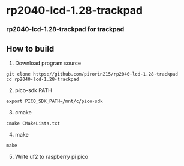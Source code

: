 # rp2040-lcd-1.28-trackpad
### rp2040-lcd-1.28-trackpad for trackpad

## How to build

1. Download program source
```
git clone https://github.com/pirorin215/rp2040-lcd-1.28-trackpad
cd rp2040-lcd-1.28-trackpad
```

2. pico-sdk PATH
```
export PICO_SDK_PATH=/mnt/c/pico-sdk
```

3. cmake
```
cmake CMakeLists.txt
```

4. make
```
make
```

5. Write uf2 to raspberry pi pico

